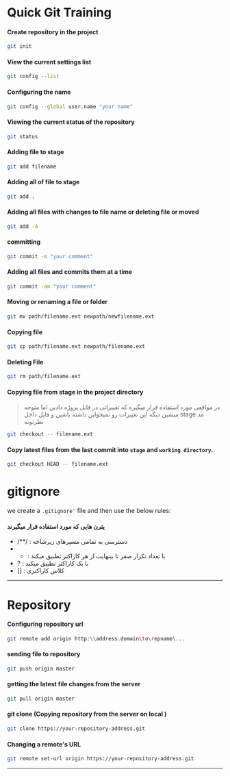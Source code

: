 # Quick Git Training

#### Create repository in the project

```bash
git init
```

#### View the current settings list

```bash
git config --list
```

#### Configuring the name

```bash
git config --global user.name "your name"
```

#### Viewing  the current status of the repository

```bash
git status
```

#### Adding file to stage

```bash
git add filename
```

#### Adding all of  file to stage

```bash
git add .
```

#### Adding all files with changes to file name or deleting file or moved

```bash
git add -A
```

#### committing

```bash
git commit -m "your comment"
```

#### Adding all files and commits them at a time

```bash
git commit -am "your comment"
```

#### Moving or renaming a file or folder

```bash
git mv path/filename.ext newpath/newfilename.ext
```

#### Copying file

```bash
git cp path/filename.ext newpath/filename.ext
```

#### Deleting File

```bash
git rm path/filename.ext
```

#### Copying file from stage in the project directory

> در مواقعی مورد استفاده قرار میگیره که تغییراتی در فایل پروژه دادین اما متوجه میشین دیگه این تغییرات رو نمیخواین داشته باشین و فایل داخل stage مد نظرتونه

```bash
git checkout -- filename.ext
```

#### Copy latest files from the last commit into `stage` and `working directory`.

```bash
git checkout HEAD -- filename.ext
```

# gitignore

we create a `.gitignore'` file and then use the below rules:

#### پترن هایی که مورد استفاده قرار میگیرند

- /**/ :  دسترسی به تمامی مسیرهای زیرشاخه
- * :  با تعداد تکرار صفر تا بینهایت از هر کاراکتر تطبیق میکند
- ? : با یک کاراکتر تطبیق میکند
- [] : کلاس کاراکتری
---

# Repository
####  Configuring repository url

```bash
git remote add origin http:\\address.domain\to\repname\...
```

#### sending file to repository

```bash
git push origin master
```

#### getting the latest file changes from the server
```bash
git pull origin master
```

#### git clone (Copying repository from the server on local )

```bash
git clone https://your-repository-address.git
```


#### Changing a remote's URL
 ```bash
git remote set-url origin https://your-repository-address.git
 ```
---

